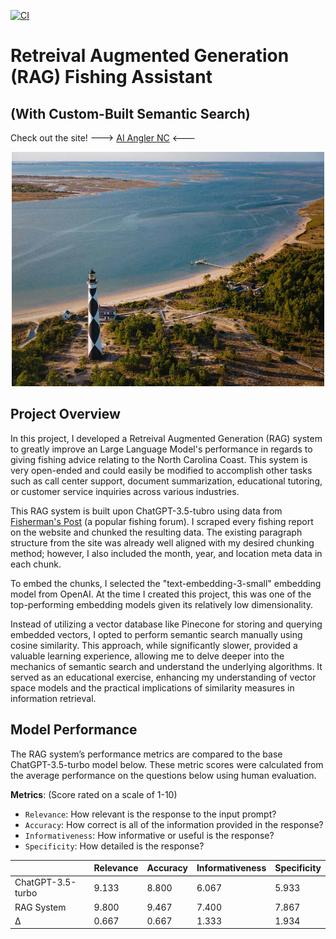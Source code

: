 [![CI](https://github.com/NickStrauch13/RAG-Fishing-Assistant/actions/workflows/python-ci.yml/badge.svg)](https://github.com/NickStrauch13/RAG-Fishing-Assistant/actions/workflows/python-ci.yml)

# Retreival Augmented Generation (RAG) Fishing Assistant
## (With Custom-Built Semantic Search)

Check out the site! ---> [AI Angler NC](https://ai-angler-nc.azurewebsites.net/) <---

<div align="center">
    <img src="img/readme_pic.jpg" width="500" height="375">
</div>

## Project Overview
In this project, I developed a Retreival Augmented Generation (RAG) system to greatly improve an Large Language Model's performance in regards to giving fishing advice relating to the North Carolina Coast. This system is very open-ended and could easily be modified to accomplish other tasks such as call center support, document summarization, educational tutoring, or customer service inquiries across various industries.

This RAG system is built upon ChatGPT-3.5-tubro using data from [Fisherman's Post](https://www.fishermanspost.com/) (a popular fishing forum). I scraped every fishing report on the website and chunked the resulting data. The existing paragraph structure from the site was already well aligned with my desired chunking method; however, I also included the month, year, and location meta data in each chunk.

To embed the chunks, I selected the "text-embedding-3-small" embedding model from OpenAI. At the time I created this project, this was one of the top-performing embedding models given its relatively low dimensionality.

Instead of utilizing a vector database like Pinecone for storing and querying embedded vectors, I opted to perform semantic search manually using cosine similarity. This approach, while significantly slower, provided a valuable learning experience, allowing me to delve deeper into the mechanics of semantic search and understand the underlying algorithms. It served as an educational exercise, enhancing my understanding of vector space models and the practical implications of similarity measures in information retrieval.

## Model Performance

The RAG system’s performance metrics are compared to the base ChatGPT-3.5-turbo model below. These metric scores were calculated from the average performance on the questions below using human evaluation.

**Metrics**: (Score rated on a scale of 1-10)
- `Relevance`: How relevant is the response to the input prompt?
- `Accuracy`: How correct is all of the information provided in the response?
- `Informativeness`: How informative or useful is the response?
- `Specificity`: How detailed is the response? 

|                | Relevance | Accuracy | Informativeness | Specificity |
|----------------|-----------|----------|-----------------|-------------|
| ChatGPT-3.5-turbo | 9.133     | 8.800    | 6.067           | 5.933       |
| RAG System     | 9.800     | 9.467    | 7.400           | 7.867       |
| Δ              | 0.667     | 0.667    | 1.333           | 1.934       |



